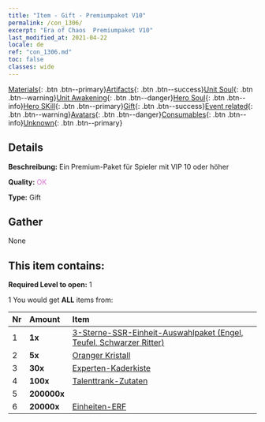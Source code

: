 ```yaml
---
title: "Item - Gift - Premiumpaket V10"
permalink: /con_1306/
excerpt: "Era of Chaos  Premiumpaket V10"
last_modified_at: 2021-04-22
locale: de
ref: "con_1306.md"
toc: false
classes: wide
---
```

 [Materials](/ItemsDE/){: .btn .btn--primary}[Artifacts](/ItemsDE/Artifacts/){: .btn .btn--success}[Unit Soul](/ItemsDE/UnitSoul/){: .btn .btn--warning}[Unit Awakening](/ItemsDE/UnitAwakening/){: .btn .btn--danger}[Hero Soul](/ItemsDE/HeroSoul/){: .btn .btn--info}[Hero SKill](/ItemsDE/HeroSkill/){: .btn .btn--primary}[Gift](/ItemsDE/Gift/){: .btn .btn--success}[Event related](/ItemsDE/Events/){: .btn .btn--warning}[Avatars](/ItemsDE/Avatars/){: .btn .btn--danger}[Consumables](/ItemsDE/Consumables/){: .btn .btn--info}[Unknown](/ItemsDE/Unknown/){: .btn .btn--primary}

## Details
 **Beschreibung:** Ein Premium-Paket für Spieler mit VIP 10 oder höher

 **Quality:** <span style="color: #DA70D6">OK</span>

 **Type:** Gift

## Gather

  None

## This item contains:

 **Required Level to open:** 1

 1 You would get **ALL** items  from:

  | Nr | Amount |     Item    |
  |:---|:-------|:------------|
  | 1 |  **1x** | [3-Sterne-SSR-Einheit-Auswahlpaket (Engel, Teufel, Schwarzer Ritter)](/de/Items/con_1320/) |  | 
  | 2 |  **5x** | [Oranger Kristall](/de/Items/con_730/) |  | 
  | 3 |  **30x** | [Experten-Kaderkiste](/de/Items/con_776/) |  | 
  | 4 |  **100x** | [Talenttrank-Zutaten](/de/Items/con_1120/) |  | 
  | 5 |  **200000x** | <i class="fas fa-coins"/> |  | 
  | 6 |  **20000x** | [Einheiten-ERF](/de/Items/con_902/) |  | 
